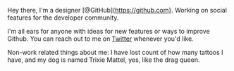 Hey there, I'm a designer [@GitHub](https://github.com}. Working on social features for the developer community.

I'm all ears for anyone with ideas for new features or ways to improve Github.
You can reach out to me on [Twitter](https://twitter.com/anthny) whenever you'd like.

Non-work related things about me: I have lost count of how many tattoos I have, and my dog is named Trixie Mattel, yes, like the drag queen.
